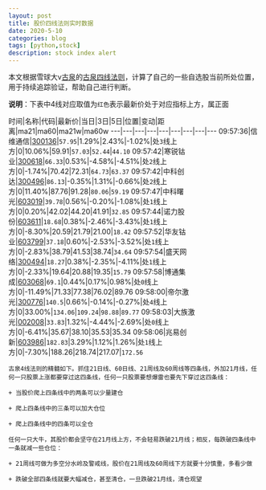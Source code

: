 ```yaml
---
layout: post
title: 股价四线法则实时数据
date: 2020-5-10
categories: blog
tags: [python,stock]
description: stock index alert
---
```



本文根据雪球大v[古泉](https://xueqiu.com/u/7148646888)的[古泉四线法则](https://xueqiu.com/7148646888/130498192)，计算了自己的一些自选股当前所处位置，用于持续追踪验证，帮助自己进行判断。

**说明**：下表中4线对应取值为`红色`表示最新价处于对应指标上方，属正面

时间|名称|代码|最新价|当日|3日|5日|位置|变动|距离|ma21|ma60|ma21w|ma60w
---|---|---|---|---|---|---|---|---
09:57:36|信维通信|[300136](https://xueqiu.com/S/SZ300136)|`57.95`|1.29%|2.43%|-1.02%|处`3`线上方|0|10.06%|59.91|`57.03`|`52.44`|`44.10`
09:57:42|寒锐钴业|[300618](https://xueqiu.com/S/SZ300618)|`66.33`|0.53%|-4.58%|-4.51%|处`2`线上方|0|-1.74%|70.42|72.31|`64.73`|`63.37`
09:57:42|中科创达|[300496](https://xueqiu.com/S/SZ300496)|`86.13`|-0.35%|1.31%|-0.66%|处`2`线上方|0|11.40%|87.76|91.28|`80.06`|`59.19`
09:57:47|中科曙光|[603019](https://xueqiu.com/S/SH603019)|`39.78`|0.56%|-0.20%|-1.08%|处`1`线上方|0|0.20%|42.02|44.20|41.91|`32.85`
09:57:44|诺力股份|[603611](https://xueqiu.com/S/SH603611)|`18.68`|0.38%|-2.46%|-3.43%|处`1`线上方|0|-8.30%|20.59|21.79|21.00|`18.42`
09:57:52|华友钴业|[603799](https://xueqiu.com/S/SH603799)|`37.18`|0.60%|-2.53%|-3.52%|处`1`线上方|0|-2.83%|38.79|41.53|38.74|`34.64`
09:57:54|盛天网络|[300494](https://xueqiu.com/S/SZ300494)|`18.27`|0.38%|-2.35%|-4.11%|处`1`线上方|0|-2.33%|19.64|20.88|19.35|`15.79`
09:57:58|博通集成|[603068](https://xueqiu.com/S/SH603068)|`69.1`|0.44%|0.17%|0.98%|处`0`线上方|0|-11.49%|71.33|77.38|76.02|89.76
09:58:00|帝尔激光|[300776](https://xueqiu.com/S/SZ300776)|`140.5`|0.66%|-0.14%|-0.27%|处`4`线上方|0|33.00%|`134.06`|`109.24`|`98.88`|`89.77`
09:58:03|大族激光|[002008](https://xueqiu.com/S/SZ002008)|`33.83`|1.32%|-4.44%|-2.69%|处`0`线上方|0|-6.41%|35.67|38.10|35.53|35.34
09:58:06|兆易创新|[603986](https://xueqiu.com/S/SH603986)|`182.83`|3.29%|1.12%|1.26%|处`1`线上方|0|-7.30%|188.26|218.74|217.07|`172.56`

```
古泉4线法则的精髓如下。抓住21日线、60日线、21周线及60周线等四条线，外加21月线，任何一只股票上涨都要穿过这四条线，任何一只股票要想爆雷也要先下穿过这四条线：

+ 当股价爬上四条线中的两条可以少量建仓

+ 爬上四条线中的三条可以加大仓位

+ 爬上四条线中的四条可以全仓

任何一只大牛，其股价都会坚守在21月线上方，不会轻易跌破21月线；相反，每跌破四条线中一条就减一些仓位：

+ 21周线可做为多空分水岭及警戒线，股价在21周线及60周线下方就要十分慎重，多看少做

+ 跌破全部四条线就要大幅减仓，甚至清仓，一旦跌破21月线，清仓观望
```
